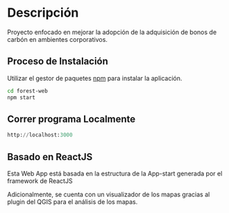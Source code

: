 # Descripción

Proyecto enfocado en mejorar la adopción de la adquisición de bonos de carbón en ambientes corporativos.

## Proceso de Instalación

Utilizar el gestor de paquetes [npm](https://www.npmjs.com/) para instalar la aplicación.

```bash
cd forest-web
npm start
```

## Correr programa Localmente

```python
http://localhost:3000
```

## Basado en ReactJS

Esta Web App está basada en la estructura de la App-start generada por el framework de ReactJS

Adicionalmente, se cuenta con un visualizador de los mapas gracias al plugin del QGIS para el análisis de los mapas.
